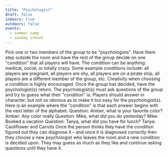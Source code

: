 ```yaml
---
title: "Psychologist"
draft: false
indoors: true
outdoors: false
events:
  - summer camp
  - sunday school
---
```


Pick one or two members of the group to be "psychologists". Have them step outside the room and have the rest of the group decide on one "condition" that all players will have. The condition can be anything: medical, social, or totally crazy. Some example conditions include: all players are pregnant, all players are shy, all players are on a pirate ship, all players are a different member of the group, etc. Creativity when choosing a condition is highly encouraged. Once the group has decided, have the psychologist(s) return. The psychologist(s) must ask questions of the group and try to guess what their "condition" is. Players should answer in character, but not so obvious as to make it too easy for the psychologist(s). Here is an example where the "condition" is that each answer begins with the next letter of the alphabet. Question: Amber, what is your favorite color? Amber: Any color really Question: Mike, what did you do yesterday? Mike: Booked a vacation Question: Tanya, what did you have for lunch? Tanya: Cauliflower and Carrots Once the person thinks they have the condition figured out they can diagnose it – and once it is diagnosed correctly then they choose a new psychologist who leaves the room and a new condition is decided upon. They may guess as much as they like and continue asking questions until they have it.
